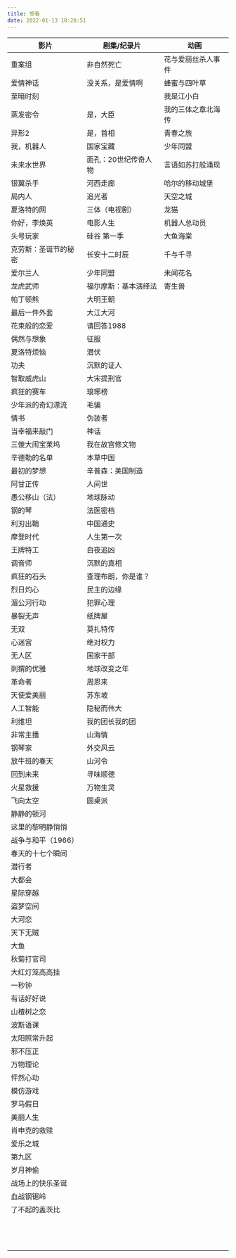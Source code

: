 ```yaml
---
title: 想看
date: 2022-01-13 18:28:51
---
```


| 影片                 | 剧集/纪录片          | 动画               |
| -------------------- | -------------------- | ------------------ |
| 重案组               | 非自然死亡           | 花与爱丽丝杀人事件 |
| 爱情神话             | 没关系，是爱情啊     | 蜂蜜与四叶草       |
| 至暗时刻             |                      | 我是江小白         |
| 蒸发密令             | 是，大臣             | 我的三体之章北海传 |
| 异形2                | 是，首相             | 青春之旅           |
| 我，机器人           | 国家宝藏             | 少年同盟           |
| 未来水世界           | 面孔：20世纪传奇人物 | 言语如苏打般涌现   |
| 银翼杀手             | 河西走廊             | 哈尔的移动城堡     |
| 局内人               | 追光者               | 天空之城           |
| 夏洛特的网           | 三体（电视剧）       | 龙猫               |
| 你好，李焕英         | 电影人生             | 机器人总动员       |
| 头号玩家             | 硅谷 第一季          | 大鱼海棠           |
| 克劳斯：圣诞节的秘密 | 长安十二时辰         | 千与千寻           |
| 爱尔兰人             | 少年同盟             | 未闻花名           |
| 龙虎武师             | 福尔摩斯：基本演绎法 | 寄生兽             |
| 帕丁顿熊             | 大明王朝             |                    |
| 最后一件外套         | 大江大河             |                    |
| 花束般的恋爱         | 请回答1988           |                    |
| 偶然与想象           | 征服                 |                    |
| 夏洛特烦恼           | 潜伏                 |                    |
| 功夫                 | 沉默的证人           |                    |
| 智取威虎山           | 大宋提刑官           |                    |
| 疯狂的赛车           | 琅琊榜               |                    |
| 少年派的奇幻漂流     | 毛骗                 |                    |
| 情书                 | 伪装者               |                    |
| 当幸福来敲门         | 神话                 |                    |
| 三傻大闹宝莱坞       | 我在故宫修文物       |                    |
| 辛德勒的名单         | 本草中国             |                    |
| 最初的梦想           | 辛普森：美国制造     |                    |
| 阿甘正传             | 人间世               |                    |
| 愚公移山（法）       | 地球脉动             |                    |
| 钢的琴               | 法医密档             |                    |
| 利刃出鞘             | 中国通史             |                    |
| 摩登时代             | 人生第一次           |                    |
| 王牌特工             | 白夜追凶             |                    |
| 调音师               | 沉默的真相           |                    |
| 疯狂的石头           | 查理布朗，你是谁？   |                    |
| 烈日灼心             | 民主的边缘           |                    |
| 湄公河行动           | 犯罪心理             |                    |
| 暴裂无声             | 纸牌屋               |                    |
| 无双                 | 莫扎特传             |                    |
| 心迷宫               | 绝对权力             |                    |
| 无人区               | 国家干部             |                    |
| 刺猬的优雅           | 地球改变之年         |                    |
| 革命者               | 周恩来               |                    |
| 天使爱美丽           | 苏东坡               |                    |
| 人工智能             | 隐秘而伟大           |                    |
| 利维坦               | 我的团长我的团       |                    |
| 非常主播             | 山海情               |                    |
| 钢琴家               | 外交风云             |                    |
| 放牛班的春天         | 山河令               |                    |
| 回到未来             | 寻味顺德             |                    |
| 火星救援             | 万物生灵             |                    |
| 飞向太空             | 圆桌派               |                    |
| 静静的顿河           |                      |                    |
| 这里的黎明静悄悄     |                      |                    |
| 战争与和平（1966）   |                      |                    |
| 春天的十七个瞬间     |                      |                    |
| 潜行者               |                      |                    |
| 大都会               |                      |                    |
| 星际穿越             |                      |                    |
| 盗梦空间             |                      |                    |
| 大河恋               |                      |                    |
| 天下无贼             |                      |                    |
| 大鱼                 |                      |                    |
| 秋菊打官司           |                      |                    |
| 大红灯笼高高挂       |                      |                    |
| 一秒钟               |                      |                    |
| 有话好好说           |                      |                    |
| 山楂树之恋           |                      |                    |
| 波斯语课             |                      |                    |
| 太阳照常升起         |                      |                    |
| 邪不压正             |                      |                    |
| 万物理论             |                      |                    |
| 怦然心动             |                      |                    |
| 模仿游戏             |                      |                    |
| 罗马假日             |                      |                    |
| 美丽人生             |                      |                    |
| 肖申克的救赎         |                      |                    |
| 爱乐之城             |                      |                    |
| 第九区               |                      |                    |
| 岁月神偷             |                      |                    |
| 战场上的快乐圣诞     |                      |                    |
| 血战钢锯岭           |                      |                    |
| 了不起的盖茨比       |                      |                    |
|                      |                      |                    |
|                      |                      |                    |
|                      |                      |                    |
|                      |                      |                    |
|                      |                      |                    |
|                      |                      |                    |
|                      |                      |                    |
|                      |                      |                    |
|                      |                      |                    |
|                      |                      |                    |
|                      |                      |                    |
|                      |                      |                    |
|                      |                      |                    |

